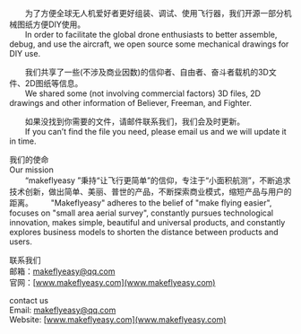 &emsp;&emsp;为了方便全球无人机爱好者更好组装、调试、使用飞行器，我们开源一部分机械图纸方便DIY使用。  
&emsp;&emsp;In order to facilitate the global drone enthusiasts to better assemble, debug, and use the aircraft, we open source some mechanical drawings for DIY use.  

&emsp;&emsp;我们共享了一些(不涉及商业因数)的信仰者、自由者、奋斗者载机的3D文件、2D图纸等信息。  
&emsp;&emsp;We shared some (not involving commercial factors) 3D files, 2D drawings and other information of Believer, Freeman, and Fighter.  

&emsp;&emsp;如果没找到你需要的文件，请邮件联系我们，我们会及时更新。  
&emsp;&emsp;If you can’t find the file you need, please email us and we will update it in time.  

我们的使命  
Our mission  
&emsp;&emsp;“makeflyeasy ”秉持“让飞行更简单”的信仰，专注于“小面积航测”，不断追求技术创新，做出简单、美丽、普世的产品，不断探索商业模式，缩短产品与用户的距离。
&emsp;&emsp;"Makeflyeasy" adheres to the belief of "make flying easier", focuses on "small area aerial survey", constantly pursues technological innovation, makes simple, beautiful and universal products, and constantly explores business models to shorten the distance between products and users.  

联系我们  
邮箱：makeflyeasy@qq.com  
官网：[www.makeflyeasy.com](www.makeflyeasy.com)

contact us  
Email: makeflyeasy@qq.com  
Website: [www.makeflyeasy.com](www.makeflyeasy.com)  
